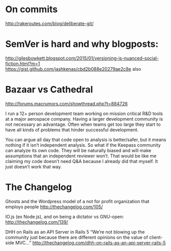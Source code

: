 # On commits

http://rakeroutes.com/blog/deliberate-git/


# SemVer is hard and why blogposts:

http://gilesbowkett.blogspot.com/2015/01/versioning-is-nuanced-social-fiction.html?m=1
https://gist.github.com/jashkenas/cbd2b088e20279ae2c8e also


# Bazaar vs Cathedral

http://forums.macrumors.com/showthread.php?t=884726

I run a 12+ person development team working on mission critical R&D tools at a
major aerospace company. Having a larger development community is not necessary
an advantage. Often when teams get too large they start to have all kinds of
problems that hinder successful development.

You can argue all day that code open to analysis is better/safer, but it means
nothing if it isn’t independent analysis. So what if the Keepass community can
analyze its own code. They will be naturally biased and will make assumptions
that an independent reviewer won’t. That would be like me claiming my code
doesn’t need Q&A because I already did that myself. It just doesn’t work that
way.


# The Changelog

Ghosts and the Wordpress model of a not for profit organization that employs
people
http://thechangelog.com/105/

IO.js (ex Node.js), and on being a dictator vs GNU-open:
http://thechangelog.com/139/

DHH on Rails as an API Server in Rails 5
“We’re not blowing up the community just because there are different opinions on
the value of client-side MVC...”
http://thechangelog.com/dhh-on-rails-as-an-api-server-rails-5
